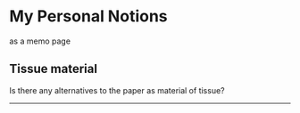 # My Personal Notions

as a memo page

## Tissue material

Is there any alternatives to the paper as material of tissue?

---


